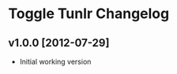 Toggle Tunlr Changelog
======================

v1.0.0 [2012-07-29]
--------------------

- Initial working version
